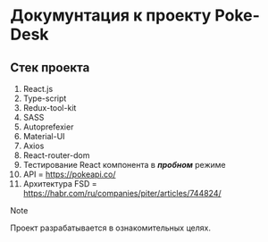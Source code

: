 # Докумунтация к проекту Poke-Desk

## Стек проекта

1. React.js
2. Type-script
3. Redux-tool-kit
4. SASS
5. Autoprefexier
6. Material-UI
7. Axios
8. React-router-dom
9. Тестирование React компонента в **_пробном_** режиме
10. API = https://pokeapi.co/
11. Архитектура FSD = https://habr.com/ru/companies/piter/articles/744824/

> [!NOTE]
> Проект разрабатывается в ознакомительных целях.
